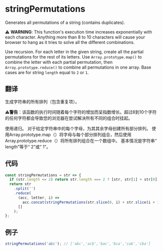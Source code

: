 # stringPermutations

Generates all permutations of a string (contains duplicates).

⚠️ **WARNING**: This function's execution time increases exponentially with each character. Anything more than 8 to 10 characters will cause your browser to hang as it tries to solve all the different combinations.

Use recursion.
For each letter in the given string, create all the partial permutations for the rest of its letters.
Use `Array.prototype.map()` to combine the letter with each partial permutation, then `Array.prototype.reduce()` to combine all permutations in one array.
Base cases are for string `length` equal to `2` or `1`.

## 翻译

生成字符串的所有排列（包含重复项）。

⚠️**警告**：该函数的执行时间随着每个字符的增加而呈指数增长。超过8到10个字符的任何字符都会导致您的浏览器在尝试解决所有不同的组合时挂起。

使用递归。
对于给定字符串中的每个字母，为其其余字母创建所有部分排列。
使用Array.prototype.map（）将字母与每个部分排列组合，然后使用Array.prototype.reduce（）将所有排列组合在一个数组中。
基本情况是字符串“ length”等于“ 2”或“ 1”。

## 代码

```js
const stringPermutations = str => {
  if (str.length <= 2) return str.length === 2 ? [str, str[1] + str[0]] : [str];
  return str
    .split('')
    .reduce(
      (acc, letter, i) =>
        acc.concat(stringPermutations(str.slice(0, i) + str.slice(i + 1)).map(val => letter + val)),
      []
    );
};
```

## 例子

```js
stringPermutations('abc'); // ['abc','acb','bac','bca','cab','cba']
```
